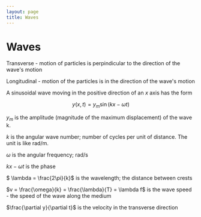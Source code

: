 ```yaml
---
layout: page
title: Waves
---
```


# Waves

Transverse - motion of particles is perpindicular to the direction of the wave's motion

Longitudinal - motion of the particles is in the direction of the wave's motion

A sinusoidal wave moving in the positive direction of an $x$ axis has the form

$$ y(x,t) = y_m \sin(kx - \omega t) $$

$y_m$ is the amplitude (magnitude of the maximum displacement) of the wave k. 

$k$ is the angular wave number; number of cycles per unit of distance. The unit is like rad/m.

$\omega$ is the angular frequency; rad/s

$kx - \omega t$ is the phase

$ \lambda = \frac{2\pi}{k}$ is the wavelength; the distance between crests

$v = \frac{\omega}{k} = \frac{\lambda}{T} = \lambda f$ is the wave speed - the speed of the wave along the medium


$\frac{\partial y}{\partial t}$ is the velocity in the transverse direction
